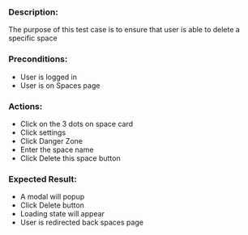 ### Description:
The purpose of this test case is to ensure that user is able to delete a specific space

### Preconditions:

- User is logged in
- User is on Spaces page

### Actions:

- Click on the 3 dots on space card
- Click settings
- Click Danger Zone
- Enter the space name
- Click Delete this space button

### Expected Result:

- A modal will popup
- Click Delete button
- Loading state will appear
- User is redirected back spaces page

